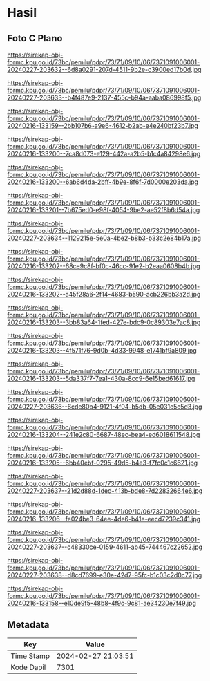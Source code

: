 # Hasil

## Foto C Plano

https://sirekap-obj-formc.kpu.go.id/73bc/pemilu/pdpr/73/71/09/10/06/7371091006001-20240227-203632--6d8a0291-207d-4511-9b2e-c3900ed17b0d.jpg

https://sirekap-obj-formc.kpu.go.id/73bc/pemilu/pdpr/73/71/09/10/06/7371091006001-20240227-203633--b4f487e9-2137-455c-b94a-aaba086998f5.jpg

https://sirekap-obj-formc.kpu.go.id/73bc/pemilu/pdpr/73/71/09/10/06/7371091006001-20240216-133159--2bb107b6-a9e6-4612-b2ab-e4e240bf23b7.jpg

https://sirekap-obj-formc.kpu.go.id/73bc/pemilu/pdpr/73/71/09/10/06/7371091006001-20240216-133200--7ca8d073-e129-442a-a2b5-b1c4a84298e6.jpg

https://sirekap-obj-formc.kpu.go.id/73bc/pemilu/pdpr/73/71/09/10/06/7371091006001-20240216-133200--6ab6d4da-2bff-4b9e-8f6f-7d0000e203da.jpg

https://sirekap-obj-formc.kpu.go.id/73bc/pemilu/pdpr/73/71/09/10/06/7371091006001-20240216-133201--7b675ed0-e98f-4054-9be2-ae52f8b6d54a.jpg

https://sirekap-obj-formc.kpu.go.id/73bc/pemilu/pdpr/73/71/09/10/06/7371091006001-20240227-203634--1129215e-5e0a-4be2-b8b3-b33c2e84b17a.jpg

https://sirekap-obj-formc.kpu.go.id/73bc/pemilu/pdpr/73/71/09/10/06/7371091006001-20240216-133202--68ce9c8f-bf0c-46cc-91e2-b2eaa0608b4b.jpg

https://sirekap-obj-formc.kpu.go.id/73bc/pemilu/pdpr/73/71/09/10/06/7371091006001-20240216-133202--a45f28a6-2f14-4683-b590-acb226bb3a2d.jpg

https://sirekap-obj-formc.kpu.go.id/73bc/pemilu/pdpr/73/71/09/10/06/7371091006001-20240216-133203--3bb83a64-1fed-427e-bdc9-0c89303e7ac8.jpg

https://sirekap-obj-formc.kpu.go.id/73bc/pemilu/pdpr/73/71/09/10/06/7371091006001-20240216-133203--4f571f76-9d0b-4d33-9948-e1741bf9a809.jpg

https://sirekap-obj-formc.kpu.go.id/73bc/pemilu/pdpr/73/71/09/10/06/7371091006001-20240216-133203--5da337f7-7ea1-430a-8cc9-6e15bed61617.jpg

https://sirekap-obj-formc.kpu.go.id/73bc/pemilu/pdpr/73/71/09/10/06/7371091006001-20240227-203636--6cde80b4-9121-4f04-b5db-05e031c5c5d3.jpg

https://sirekap-obj-formc.kpu.go.id/73bc/pemilu/pdpr/73/71/09/10/06/7371091006001-20240216-133204--241e2c80-6687-48ec-bea4-ed6018611548.jpg

https://sirekap-obj-formc.kpu.go.id/73bc/pemilu/pdpr/73/71/09/10/06/7371091006001-20240216-133205--6bb40ebf-0295-49d5-b4e3-f7fc0c1c6621.jpg

https://sirekap-obj-formc.kpu.go.id/73bc/pemilu/pdpr/73/71/09/10/06/7371091006001-20240227-203637--21d2d88d-1ded-413b-bde8-7d22832664e6.jpg

https://sirekap-obj-formc.kpu.go.id/73bc/pemilu/pdpr/73/71/09/10/06/7371091006001-20240216-133206--fe024be3-64ee-4de6-b41e-eecd7239c341.jpg

https://sirekap-obj-formc.kpu.go.id/73bc/pemilu/pdpr/73/71/09/10/06/7371091006001-20240227-203637--c48330ce-0159-4611-ab45-744467c22652.jpg

https://sirekap-obj-formc.kpu.go.id/73bc/pemilu/pdpr/73/71/09/10/06/7371091006001-20240227-203638--d8cd7699-e30e-42d7-95fc-b1c03c2d0c77.jpg

https://sirekap-obj-formc.kpu.go.id/73bc/pemilu/pdpr/73/71/09/10/06/7371091006001-20240216-133158--e10de9f5-48b8-4f9c-9c81-ae34230e7f49.jpg


## Metadata

| Key        | Value               |
| ---------- | ------------------- |
| Time Stamp | 2024-02-27 21:03:51 |
| Kode Dapil | 7301                |



